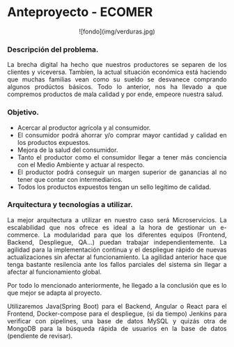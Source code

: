 <div align="justify">

# Anteproyecto - ECOMER

<div align="center">
![fondo](img/verduras.jpg)
</div>

### Descripción del problema.

La brecha digital ha hecho que nuestros productores se separen de los clientes y viceversa. Tambíen, la actual situación económica
está haciendo que muchas familias vean como su sueldo se desvanece comprando algunos prodúctos básicos. Todo lo anterior, nos ha llevado
a que compremos productos de mala calidad y por ende, empeore nuestra salud.

### Objetivo.

- Acercar al productor agrícola y al consumidor.
- El consumidor podrá ahorrar y/o comprar mayor cantidad y calidad en los productos expuestos.
- Mejora de la salud del consumidor.
- Tanto el productor como el consumidor llegar a tener más conciencia con el Medio Ambiente y actuar al respecto.
- El productor podrá conseguir un margen superior de ganancias al no tener que contar con intermediarios.
- Todos los productos expuestos tengan un sello legítimo de calidad.

### Arquitectura y tecnologías a utilizar.

La mejor arquitectura a utilizar en nuestro caso será Microservicios. La escalabilidad que nos ofrece es ideal a la hora de gestionar un e-commerce. La modularidad para que los diferentes equipos (Frontend, Backend, Despliegue, QA...) puedan trabajar independientemente.
La agilidad para la implementación continua y el despliegue rápido de nuevas actualizaciones sin afectar al funcionamiento. La agilidad anterior hace que tenga bastante resilencia ante los fallos parciales del sistema sin llegar a afectar al funcionamiento global.

Por todo lo mencionado anteriormente, he llegado a la conclusión que es lo que mejor se adapta al proyecto.

Utilizaremos Java(Spring Boot) para el Backend, Angular o React para el Frontend, Docker-compose para el despliegue, (si da tiempo) Jenkins para verificar con pipelines, una base de datos MySQL y quizás otra de MongoDB para la búsqueda rápida de usuarios en la base de datos (pendiente de revisar).

</div>
